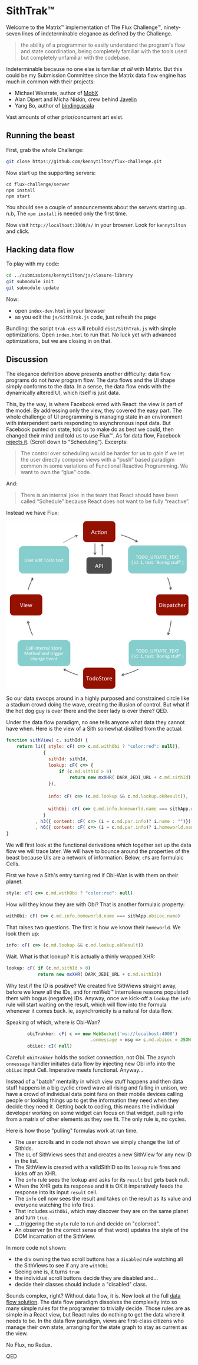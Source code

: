 # SithTrak&trade;

Welcome to the Matrix&trade; implementation of The Flux Challenge&trade;, ninety-seven lines of indeterminable elegance as defined by the Challenge.

>  the ability of a programmer to easily understand the program's flow and
>  state coordination, being completely familiar with the tools used but 
>  completely unfamiliar with the codebase.

Indeterminable because no one else is familiar *at all* with Matrix. But this could be my Submission Committee since the Matrix data flow engine has much in common with their projects:

* Michael Westrate, author of [MobX](https://github.com/mobxjs/mobx)
* Alan Dipert and Micha Niskin, crew behind [Javelin](https://github.com/hoplon/javelin)
* Yang Bo, author of [binding.scala](https://github.com/ThoughtWorksInc/Binding.scala)

Vast amounts of other prior/concurrent art exist. 

## Running the beast
First, grab the whole Challenge:
```` bash
git clone https://github.com/kennytilton/flux-challenge.git
````
Now start up the supporting servers:
````
cd flux-challenge/server
npm install
npm start
````
You should see a couple of announcements about the servers starting up. n.b, The `npm install` is needed only the first time.

Now visit `http://localhost:3000/s/` in your browser. Look for `kennytilton` and click.

## Hacking data flow
To play with my code:
````bash
cd ../submissions/kennytilton/js/closure-library
git submodule init
git submodule update
````
Now:
* open `index-dev.html` in your browser
* as you edit the `js/SithTrak.js` code, just refresh the page

Bundling: the script `trak-es5` will rebuild `dist/SithTrak.js` with simple optimizations. Open `index.html` to run that. No luck yet with advanced optimizations, but we are closing in on that.

## Discussion

The elegance definition above presents another difficulty: data flow programs do not *have* program flow. The data flows and the UI shape simply conforms to the data. In a sense, the data flow ends with the dynamically altered UI, which itself is just data.

This, by the way, is where Facebook erred with React: the view *is* part of the model. By addressing only the view, they covered the easy part. The whole challenge of UI programming is managing state in an environment with interpendent parts responding to asynchronous input data. But Facebook punted on state, told us to make do as best we could, then changed their mind and told us to use Flux&trade;. As for data flow, Facebook [rejects it](https://reactjs.org/docs/design-principles.html). (Scroll down to "Scheduling"). Excerpts:

> The control over scheduling would be harder for us to gain if we let the user
> directly compose views with a “push” based paradigm common in some variations of 
> Functional Reactive Programming. We want to own the “glue” code.

And:

> There is an internal joke in the team that React should have been 
> called “Schedule” because React does not want to be fully “reactive”.

Instead we have Flux:

![Flux circular flow diagram](https://github.com/kennytilton/flux-challenge/blob/master/submissions/kennytilton/dist/facebook-flux-react.jpg)

So our data swoops around in a highly purposed and constrained circle like a stadium crowd doing the wave, creating the illusion of control. But what if the hot dog guy is over there and the beer lady is over there? QED.

Under the data flow paradigm, no one tells anyone what data they cannot have when. Here is the view of a Sith somewhat distilled from the actual:

```` js
function sithView( c, sithId) {
    return li({ style: cF( c=> c.md.withObi ? "color:red": null)},
              {
                sithId: sithId,
                lookup: cF( c=> {
                    if (c.md.sithId > 0)
                        return new mxXHR( DARK_JEDI_URL + c.md.sithId)
                }),
    
                info: cF( c=> (c.md.lookup && c.md.lookup.okResult)),
    
                withObi: cF( c=> c.md.info.homeworld.name === sithApp.obiLoc.name)
              }
           , h3({ content: cF( c=> (i = c.md.par.info)? i.name : "")})
           , h6({ content: cF( c=> (i = c.md.par.info)? i.homeworld.name : "")}));
}
````
We will first look at the functional derivations which together set up the data flow we will trace later. We will have to bounce around the properties of the beast because UIs are a network of information. Below, `cF`s are formulaic Cells.

First we have a Sith's entry turning red if Obi-Wan is with them on their planet.
```` js
style: cF( c=> c.md.withObi ? "color:red": null)
````
How will they know they are with Obi? That is another formulaic property:
```` js
withObi: cF( c=> c.md.info.homeworld.name === sithApp.obiLoc.name)
````
That raises two questions. The first is how we know their `homeworld`. We look them up:
```` js
info: cF( c=> (c.md.lookup && c.md.lookup.okResult))
````
Wait. What is that lookup? It is actually a thinly wrapped XHR:
```` js
lookup: cF( if (c.md.sithId > 0)
            return new mxXHR( DARK_JEDI_URL + c.md.sithId))
````
Why test if the ID is positive? We created five SithViews straight away, before we knew all the IDs, and for mxWeb&trade; internalese reasons populated them with bogus (negative) IDs. Anyway, once we kick-off a `lookup` the `info` rule will start waiting on the result, which will flow into the formula whenever it comes back. ie, asynchronicity is a natural for data flow.

Speaking of which, where *is* Obi-Wan?
```` js
        obiTrakker: cF( c => new WebSocket('ws://localhost:4000')
                                .onmessage = msg => c.md.obiLoc = JSON.parse(msg.data)),
        obiLoc: cI( null)
````
Careful: `obiTrakker` holds the socket connection, not Obi. The asynch `onmessage` handler initiates data flow by injecting new Obi info into the `obiLoc` input Cell. Imperative meets functional. Anyway...

Instead of a "batch" mentality in which view stuff happens and then data stuff happens in a big cyclic crowd wave all rising and falling in unison, we have a crowd of individual data point fans on their mobile devices calling people or looking things up to get the information they need when they decide they need it. Getting back to coding, this means the individual developer working on some widget can focus on that widget, pulling info from a matrix of other elements as they see fit. The only rule is, no cycles.

Here is how those "pulling" formulas work at run time. 
* The user scrolls and in code not shown we simply change the list of SithIds. 
* The `UL` of SithViews sees that and creates a new SithView for any new ID in the list. 
* The SithView is created with a validSithID so its `lookup` rule fires and kicks off an XHR. 
* The `info` rule sees the lookup and asks for its `result` but gets back null. 
* When the XHR gets its response and it is OK it imperatively feeds the response into its input `result` cell. 
* The `info` cell now sees the result and takes on the result as its value and everyone watching the info fires. 
* That includes `withObi`, which may discover they are on the same planet and turn `true`.
* ....triggering the `style` rule to run and decide on "color:red".
* An observer (in the correct sense of that word) updates the style of the DOM  incarnation of the SithView.

In more code not shown:
* the div owning the two scroll buttons has a `disabled` rule watching all the SithViews to see if any are `withObi`
* Seeing one is, it turns `true`
* the individual scroll buttons decide they are disabled and...
* decide their classes should include a "disabled" class.

Sounds complex, right? Without data flow, it is. Now look at the full [data flow solution](https://github.com/kennytilton/flux-challenge/blob/master/submissions/kennytilton/js/SithTrak.js). The data flow paradigm  dissolves the complexity into so many simple rules for the programmer to trivially decide. Those rules are as simple in a React view, but React rules do nothing to get the data where it needs to be. In the data flow paradigm, views are first-class citizens who manage their own state, arranging for the state graph to stay as current as the view.

No Flux, no Redux.

QED

